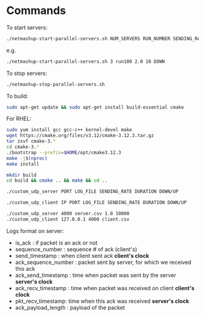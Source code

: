 # Commands

To start servers:
```bash
./netmashup-start-parallel-servers.sh NUM_SERVERS RUN_NUMBER SENDING_RATE DURATION DIRECTION
```
e.g.
```bash
./netmashup-start-parallel-servers.sh 3 run100 2.0 10 DOWN
```

To stop servers:
```bash
./netmashup-stop-parallel-servers.sh
```

To build:
```bash
sudo apt-get update && sudo apt-get install build-essential cmake
```
For RHEL:
```bash
sudo yum install gcc gcc-c++ kernel-devel make
wget https://cmake.org/files/v3.12/cmake-3.12.3.tar.gz
tar zxvf cmake-3.*
cd cmake-3.*
./bootstrap --prefix=$HOME/opt/cmake3.12.3
make -j$(nproc)
make install
```

```bash
mkdir build
cd build && cmake .. && make && cd ..
```

```bash
./custom_udp_server PORT LOG_FILE SENDING_RATE DURATION DOWN/UP
```

```bash
./custom_udp_client IP PORT LOG_FILE SENDING_RATE DURATION DOWN/UP
```

```bash
./custom_udp_server 4000 server.csv 1.0 10000
./custom_udp_client 127.0.0.1 4000 client.csv
```

Logs format on server:

- is_ack : if packet is an ack or not
- sequence_number : sequence # of ack (client's)
- send_timestamp : when client sent ack **client's clock**
- ack_sequence_number : packet sent by server, for which we received this ack
- ack_send_timestamp : time when packet was sent by the server **server's clock**
- ack_recv_timestamp : time when packet was received on client **client's clock**
- pkt_recv_timestamp: time when this ack was received **server's clock**
- ack_payload_length : payload of the packet
